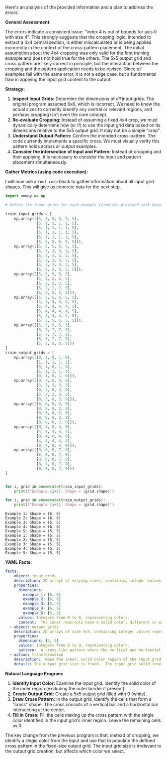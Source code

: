 Here's an analysis of the provided information and a plan to address the errors:

**General Assessment:**

The errors indicate a consistent issue: "index 4 is out of bounds for axis 0 with size 4". This strongly suggests that the cropping logic, intended to extract a 4x4 central section, is either miscalculated or is being applied incorrectly in the context of the cross-pattern placement. The initial assumption about the 4x4 cropping was only valid for the first training example and does not hold true for the others. The 5x5 output grid and cross pattern are likely correct in principle, but the interaction between the cropping and the pattern application needs to be revised. Since *all* examples fail with the same error, it is not a edge case, but a fundamental flaw in applying the input grid content to the output.

**Strategy:**

1.  **Inspect Input Grids:** Determine the dimensions of *all* input grids. The original program assumed 6x6, which is incorrect. We need to know the actual sizes to correctly identify any central or relevant regions, and perhaps cropping isn't even the core concept.
2.  **Re-evaluate Cropping:** Instead of assuming a fixed 4x4 crop, we must dynamically determine how (or if) to use the input grid data based on its dimensions relative to the 5x5 output grid. It may not be a simple "crop".
3.  **Understand Output Pattern:** Confirm the intended cross-pattern. The code currently implements a specific cross. We must visually verify this pattern holds across all output examples.
4. **Consider the intersection of Input and Pattern:** Instead of cropping and *then* applying, it is necessary to consider the input and pattern placement simultaneously.

**Gather Metrics (using code execution):**

I will now use a `tool_code` block to gather information about all input grid shapes. This will give us concrete data for the next step.


``` python
import numpy as np

# Define the input grids for each example (from the provided task data - manually entered).

train_input_grids = [
    np.array([[5, 5, 5, 5, 5, 5],
              [5, 1, 1, 1, 1, 5],
              [5, 1, 1, 1, 1, 5],
              [5, 1, 1, 1, 1, 5],
              [5, 1, 1, 1, 1, 5],
              [5, 5, 5, 5, 5, 5]]),
    np.array([[5, 5, 5, 5, 5, 5],
              [5, 3, 3, 3, 3, 5],
              [5, 3, 3, 3, 3, 5],
              [5, 3, 3, 3, 3, 5],
              [5, 3, 3, 3, 3, 5],
              [5, 5, 5, 5, 5, 5]]),
    np.array([[5, 5, 5, 5, 5],
              [5, 2, 2, 2, 5],
              [5, 2, 2, 2, 5],
              [5, 2, 2, 2, 5],
              [5, 5, 5, 5, 5]]),
    np.array([[5, 5, 5, 5, 5, 5],
              [5, 4, 4, 4, 4, 5],
              [5, 4, 4, 4, 4, 5],
              [5, 4, 4, 4, 4, 5],
              [5, 4, 4, 4, 4, 5],
              [5, 5, 5, 5, 5, 5]]),
    np.array([[5, 5, 5, 5, 5],
              [5, 7, 7, 7, 5],
              [5, 7, 7, 7, 5],
              [5, 7, 7, 7, 5],
              [5, 5, 5, 5, 5]])
]
train_output_grids = [
    np.array([[0, 1, 0, 1, 0],
              [1, 1, 1, 1, 1],
              [0, 1, 0, 1, 0],
              [1, 1, 1, 1, 1],
              [0, 1, 0, 1, 0]]),
    np.array([[0, 3, 0, 3, 0],
              [3, 3, 3, 3, 3],
              [0, 3, 0, 3, 0],
              [3, 3, 3, 3, 3],
              [0, 3, 0, 3, 0]]),
    np.array([[0, 8, 0, 2, 0],
              [8, 8, 8, 2, 8],
              [0, 8, 0, 2, 0],
              [8, 8, 8, 2, 8],
              [0, 8, 0, 2, 0]]),
    np.array([[0, 4, 0, 4, 0],
              [4, 4, 4, 4, 4],
              [0, 4, 0, 4, 0],
              [4, 4, 4, 4, 4],
              [0, 4, 0, 4, 0]]),
    np.array([[0, 8, 0, 7, 0],
              [8, 8, 8, 7, 8],
              [0, 8, 0, 7, 0],
              [8, 8, 8, 7, 8],
              [0, 8, 0, 7, 0]])
]


for i, grid in enumerate(train_input_grids):
    print(f"Example {i+1}: Shape = {grid.shape}")

for i, grid in enumerate(train_output_grids):
    print(f"Example {i+1}: Shape = {grid.shape}")


```
```
Example 1: Shape = (6, 6)
Example 2: Shape = (6, 6)
Example 3: Shape = (5, 5)
Example 4: Shape = (6, 6)
Example 5: Shape = (5, 5)
Example 1: Shape = (5, 5)
Example 2: Shape = (5, 5)
Example 3: Shape = (5, 5)
Example 4: Shape = (5, 5)
Example 5: Shape = (5, 5)

```
**YAML Facts:**


```yaml
facts:
  - object: input_grids
    description: 2D arrays of varying sizes, containing integer values representing colors.
    properties:
      dimensions:
        example_1: [6, 6]
        example_2: [6, 6]
        example_3: [5, 5]
        example_4: [6, 6]
        example_5: [5, 5]
      values: Integers from 0 to 9, representing colors.
      content:  The inner rows/cols have a solid color, different in each input
  - object: output_grids
    description: 2D arrays of size 5x5, containing integer values representing colors.
    properties:
      dimensions: [5, 5]
      values: Integers from 0 to 9, representing colors.
      pattern:  A cross-like pattern where the vertical and horizontal bars of the cross take on the solid inner color of the input.
  - action: transformation
    description:  Maps the inner, solid color region of the input grid to the cells that define the cross in the output grid.
    details: The output grid size is fixed.  The input grid solid inner color is placed on the cross pattern, all other cells are 0.
```


**Natural Language Program:**

1.  **Identify Input Color:** Examine the input grid. Identify the solid color of the inner region (excluding the outer border if present).
2.  **Create Output Grid:** Create a 5x5 output grid filled with 0 (white).
3.  **Draw Cross Pattern:**  In the output grid, identify the cells that form a "cross" shape. The cross consists of a vertical bar and a horizontal bar intersecting at the center.
4. **Fill in Cross:** Fill the cells making up the cross pattern with the single color identified in the input grid's inner region. Leave the remaining cells as 0.

The key change from the previous program is that, instead of cropping, we identify a *single* color from the input and use that to populate the defined cross pattern in the fixed-size output grid. The input grid size is irrelevant to the output grid creation, but affects *which* color we select.
